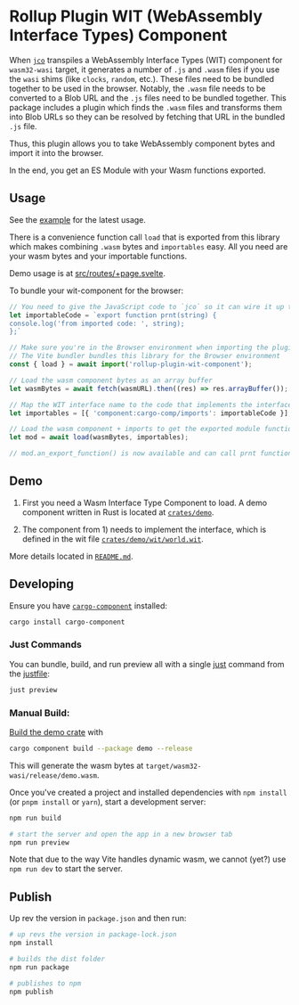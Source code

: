 # Rollup Plugin WIT (WebAssembly Interface Types) Component

When [`jco`](https://github.com/bytecodealliance/jco/) transpiles a WebAssembly Interface Types (WIT) component for `wasm32-wasi` target, it generates a number of `.js` and `.wasm` files if you use the `wasi` shims (like `clocks`, `random`, etc.). These files need to be bundled together to be used in the browser. Notably, the `.wasm` file needs to be converted to a Blob URL and the `.js` files need to be bundled together. This package includes a plugin which finds the `.wasm` files and transforms them into Blob URLs so they can be resolved by fetching that URL in the bundled `.js` file.

Thus, this plugin allows you to take WebAssembly component bytes and import it into the browser.

In the end, you get an ES Module with your Wasm functions exported.


## Usage

See the [example](./src/routes/+page.svelte) for the latest usage.

There is a convenience function call `load` that is exported from this library which makes combining `.wasm` bytes and `importables` easy. All you need are your wasm bytes and your importable functions.

Demo usage is at [src/routes/+page.svelte](src/routes/+page.svelte).

To bundle your wit-component for the browser:

```js
// You need to give the JavaScript code to `jco` so it can wire it up to the wasm component
let importableCode = `export function prnt(string) {
console.log('from imported code: ', string);
};`

// Make sure you're in the Browser environment when importing the plugin
// The Vite bundler bundles this library for the Browser environment
const { load } = await import('rollup-plugin-wit-component');

// Load the wasm component bytes as an array buffer
let wasmBytes = await fetch(wasmURL).then((res) => res.arrayBuffer());

// Map the WIT interface name to the code that implements the interface
let importables = [{ 'component:cargo-comp/imports': importableCode }];

// Load the wasm component + imports to get the exported module functions
let mod = await load(wasmBytes, importables);

// mod.an_export_function() is now available and can call prnt function.
```

## Demo

1. First you need a Wasm Interface Type Component to load. A demo component written in Rust is located at [`crates/demo`](crates/demo).

2. The component from 1) needs to implement the interface, which is defined in the wit file [`crates/demo/wit/world.wit`](crates/demo/wit/world.wit).

More details located in [`README.md`](crates/demo/README.md).

## Developing

Ensure you have [`cargo-component`](https://github.com/bytecodealliance/cargo-component) installed:

```bash
cargo install cargo-component
```

### Just Commands

You can bundle, build, and run preview all with a single [just](https:://just.systems) command from the [justfile](./justfile):

```bash
just preview
```

### Manual Build:

[Build the demo crate](crates/demo/README.md) with

```bash
cargo component build --package demo --release
```

This will generate the wasm bytes at `target/wasm32-wasi/release/demo.wasm`.

Once you've created a project and installed dependencies with `npm install` (or `pnpm install` or `yarn`), start a development server:

```bash
npm run build

# start the server and open the app in a new browser tab
npm run preview
```

Note that due to the way Vite handles dynamic wasm, we cannot (yet?) use `npm run dev` to start the server.

## Publish

Up rev the version in `package.json` and then run:

```bash
# up revs the version in package-lock.json
npm install

# builds the dist folder
npm run package

# publishes to npm
npm publish
```
